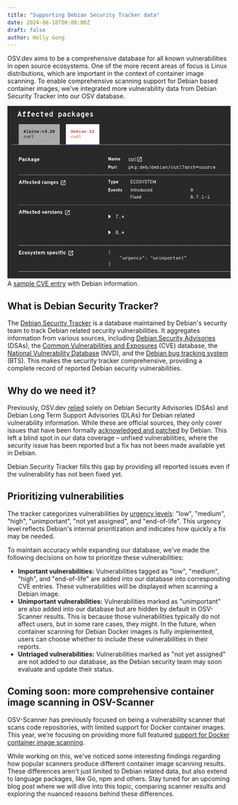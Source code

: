 ```yaml
---
title: "Supporting Debian Security Tracker data"
date: 2024-06-18T00:00:00Z
draft: false
author: Holly Gong
---
```


OSV.dev aims to be a comprehensive database for all known vulnerabilities in open source ecosystems. One of the more recent areas of focus is Linux distributions, which are important in the context of container image scanning. To enable comprehensive scanning support for Debian based container images, we've integrated more vulnerability data from Debian Security Tracker into our OSV database.

![Screenshot of Debian Security Tracker data on OSV.dev](debian.png "Screenshot of Debian Security Tracker data on OSV.dev")  
A [sample CVE entry](https://osv.dev/vulnerability/CVE-2024-2466) with Debian information. 


## What is Debian Security Tracker?
The [Debian Security Tracker](https://security-tracker.debian.org/tracker/) is a database maintained by Debian's security team to track Debian related security vulnerabilities. It aggregates information from various sources, including [Debian Security Advisories](https://www.debian.org/security/#DSAS) (DSAs), the [Common Vulnerabilities and Exposures](https://www.cve.org/) (CVE) database, the [National Vulnerability Database](https://nvd.nist.gov/) (NVD), and the [Debian bug tracking system](https://www.debian.org/Bugs/) (BTS). This makes the security tracker comprehensive, providing a complete record of reported Debian security vulnerabilities.

## Why do we need it?
Previously, OSV.dev [relied](https://google.github.io/osv.dev/data/#converted-data) solely on Debian Security Advisories (DSAs) and Debian Long Term Support Advisories (DLAs) for Debian related vulnerability information. While these are official sources, they only cover issues that have been formally [acknowledged and patched](https://www.debian.org/doc/manuals/securing-debian-manual/dsa.en.html) by Debian. This left a blind spot in our data coverage – unfixed vulnerabilities, where the security issue has been reported but a fix has not been made available yet in Debian.

Debian Security Tracker fills this gap by providing all reported issues even if the vulnerability has not been fixed yet.

## Prioritizing vulnerabilities
The tracker categorizes vulnerabilities by [urgency levels](https://security-team.debian.org/security_tracker.html#severity-levels): "low", "medium", "high", "unimportant", "not yet assigned", and "end-of-life". This urgency level reflects Debian's internal prioritization and indicates how quickly a fix may be needed.

To maintain accuracy while expanding our database, we've made the following decisions on how to prioritize these vulnerabilities:

- **Important vulnerabilities:** Vulnerabilities tagged as "low", "medium", "high", and "end-of-life" are added into our database into corresponding CVE entries. These vulnerabilities will be displayed when scanning a Debian image. 
- **Unimportant vulnerabilities:** Vulnerabilities marked as "unimportant" are also added into our database but are hidden by default in OSV-Scanner results. This is because those vulnerabilities typically do not affect users, but in some rare cases, they might. In the future, when container scanning for Debian Docker images is fully implemented, users can choose whether to include these vulnerabilities in their reports.
- **Untriaged vulnerabilities:** Vulnerabilities marked as "not yet assigned" are not added to our database, as the Debian security team may soon evaluate and update their status.

## Coming soon: more comprehensive container image scanning in OSV-Scanner
OSV-Scanner has previously focused on being a vulnerability scanner that scans code repositories, with limited support for Docker container images. This year, we’re focusing on providing more full featured [support for Docker container image scanning](https://github.com/google/osv-scanner/issues/64).

While working on this, we've noticed some interesting findings regarding how popular scanners produce different container image scanning results. These differences aren't just limited to Debian related data, but also extend to language packages, like Go, npm and others. Stay tuned for an upcoming blog post where we will dive into this topic, comparing scanner results and exploring the nuanced reasons behind these differences.

